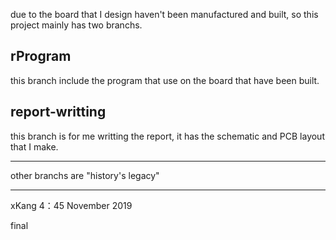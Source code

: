 due to the board that I design haven't been manufactured and built, so this project mainly has two branchs. 

## rProgram
this branch include the program that use on the board that have been built. 

## report-writting
this branch is for me writting the report, it has the schematic and PCB layout that I make.

---
other branchs are "history's legacy"

---
xKang 
4：45 November 2019

final 